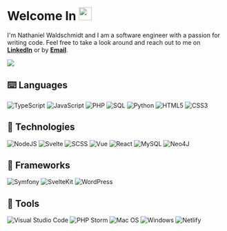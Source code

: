 # Welcome In <img src="https://raw.githubusercontent.com/MartinHeinz/MartinHeinz/master/wave.gif" width="30px">
I'm Nathaniel Waldschmidt and I am a software engineer with a passion for writing code. Feel free to take a look around and reach out to me on **[LinkedIn][1]** or by **[Email](mailto:nathaniel.waldsch@gmail.com)**.

[1]: https://www.linkedin.com/in/nathaniel-waldschmidt

<a href="https://github.com/NateWaldschmidt">
  <img align="center" src="https://github-readme-stats.vercel.app/api/top-langs/?username=NateWaldschmidt&hide=html,tex&layout=compact&border_color=30363d&title_color=c9d1d9&text_color=c9d1d9&icon_color=2bbc8a&bg_color=0d1117&langs_count=6" />
</a>

## ⌨️ Languages
![TypeScript](https://img.shields.io/badge/typescript-white.svg?style=for-the-badge&logo=typescript&logoColor=23007ACC)
![JavaScript](https://img.shields.io/badge/javascript-white.svg?style=for-the-badge&logo=javascript&logoColor=23323330)
![PHP](https://img.shields.io/badge/php-white.svg?style=for-the-badge&logo=php&logoColor=23777BB4)
![SQL](https://img.shields.io/badge/sql-white.svg?style=for-the-badge&logo=mysql&logoColor=23777BB4)
![Python](https://img.shields.io/badge/python-white.svg?style=for-the-badge&logo=python&logoColor=23777BB4)
![HTML5](https://img.shields.io/badge/html5-white.svg?style=for-the-badge&logo=html5&logoColor=23E34F26)
![CSS3](https://img.shields.io/badge/css3-white.svg?style=for-the-badge&logo=css3&logoColor=264de4)

## 🤖 Technologies
![NodeJS](https://img.shields.io/badge/node.js-white?style=for-the-badge&logo=node.js&logoColor=6DA55F)
![Svelte](https://img.shields.io/badge/svelte-white.svg?style=for-the-badge&logo=svelte&logoColor=23f1413d)
![SCSS](https://img.shields.io/badge/scss-white.svg?style=for-the-badge&logo=sass&logoColor=hotpink)
![Vue](https://img.shields.io/badge/vue-white.svg?style=for-the-badge&logo=vue.js&logoColor=42b883)
![React](https://img.shields.io/badge/react-white.svg?style=for-the-badge&logo=react&logoColor=05427c)
![MySQL](https://img.shields.io/badge/mysql-white.svg?style=for-the-badge&logo=mysql&logoColor=2300f)
![Neo4J](https://img.shields.io/badge/Neo4j-white?style=for-the-badge&logo=neo4j&logoColor=008CC1)

## 🔨 Frameworks
![Symfony](https://img.shields.io/badge/symfony-white.svg?style=for-the-badge&logo=symfony&logoColor=black)
![SvelteKit](https://img.shields.io/badge/sveltekit-white.svg?style=for-the-badge&logo=svelte&logoColor=23f1413d)
![WordPress](https://img.shields.io/badge/WordPress-white.svg?style=for-the-badge&logo=WordPress&logoColor=black)

## 🧰 Tools
![Visual Studio Code](https://img.shields.io/badge/Visual%20Studio%20Code-white.svg?style=for-the-badge&logo=visual-studio-code&logoColor=0078d7)
![PHP Storm](https://img.shields.io/badge/PHP%20Storm-white.svg?style=for-the-badge&logo=phpstorm&logoColor=6B57FF)
![Mac OS](https://img.shields.io/badge/mac%20os-F0F0F0?style=for-the-badge&logo=apple&logoColor=black)
![Windows](https://img.shields.io/badge/Windows-white?style=for-the-badge&logo=windows&logoColor=0078D6)
![Netlify](https://img.shields.io/badge/netlify-white.svg?style=for-the-badge&logo=netlify&logoColor=#00C7B7)
